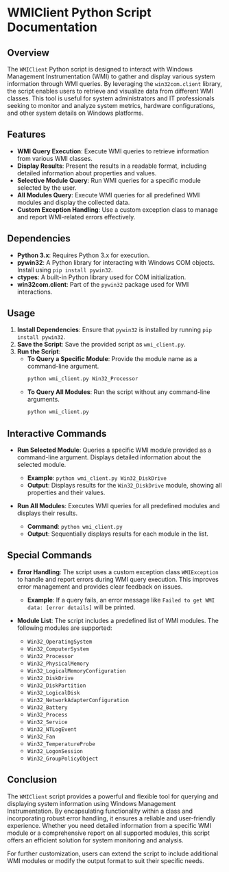 # WMIClient Python Script Documentation

## Overview

The `WMIClient` Python script is designed to interact with Windows Management Instrumentation (WMI) to gather and display various system information through WMI queries. By leveraging the `win32com.client` library, the script enables users to retrieve and visualize data from different WMI classes. This tool is useful for system administrators and IT professionals seeking to monitor and analyze system metrics, hardware configurations, and other system details on Windows platforms.

## Features

- **WMI Query Execution**: Execute WMI queries to retrieve information from various WMI classes.
- **Display Results**: Present the results in a readable format, including detailed information about properties and values.
- **Selective Module Query**: Run WMI queries for a specific module selected by the user.
- **All Modules Query**: Execute WMI queries for all predefined WMI modules and display the collected data.
- **Custom Exception Handling**: Use a custom exception class to manage and report WMI-related errors effectively.

## Dependencies

- **Python 3.x**: Requires Python 3.x for execution.
- **pywin32**: A Python library for interacting with Windows COM objects. Install using `pip install pywin32`.
- **ctypes**: A built-in Python library used for COM initialization.
- **win32com.client**: Part of the `pywin32` package used for WMI interactions.

## Usage

1. **Install Dependencies**: Ensure that `pywin32` is installed by running `pip install pywin32`.
2. **Save the Script**: Save the provided script as `wmi_client.py`.
3. **Run the Script**:
   - **To Query a Specific Module**: Provide the module name as a command-line argument.
     ```bash
     python wmi_client.py Win32_Processor
     ```
   - **To Query All Modules**: Run the script without any command-line arguments.
     ```bash
     python wmi_client.py
     ```

## Interactive Commands

- **Run Selected Module**: Queries a specific WMI module provided as a command-line argument. Displays detailed information about the selected module.
  - **Example**: `python wmi_client.py Win32_DiskDrive`
  - **Output**: Displays results for the `Win32_DiskDrive` module, showing all properties and their values.

- **Run All Modules**: Executes WMI queries for all predefined modules and displays their results.
  - **Command**: `python wmi_client.py`
  - **Output**: Sequentially displays results for each module in the list.

## Special Commands

- **Error Handling**: The script uses a custom exception class `WMIException` to handle and report errors during WMI query execution. This improves error management and provides clear feedback on issues.
  - **Example**: If a query fails, an error message like `Failed to get WMI data: [error details]` will be printed.

- **Module List**: The script includes a predefined list of WMI modules. The following modules are supported:
  - `Win32_OperatingSystem`
  - `Win32_ComputerSystem`
  - `Win32_Processor`
  - `Win32_PhysicalMemory`
  - `Win32_LogicalMemoryConfiguration`
  - `Win32_DiskDrive`
  - `Win32_DiskPartition`
  - `Win32_LogicalDisk`
  - `Win32_NetworkAdapterConfiguration`
  - `Win32_Battery`
  - `Win32_Process`
  - `Win32_Service`
  - `Win32_NTLogEvent`
  - `Win32_Fan`
  - `Win32_TemperatureProbe`
  - `Win32_LogonSession`
  - `Win32_GroupPolicyObject`

## Conclusion

The `WMIClient` script provides a powerful and flexible tool for querying and displaying system information using Windows Management Instrumentation. By encapsulating functionality within a class and incorporating robust error handling, it ensures a reliable and user-friendly experience. Whether you need detailed information from a specific WMI module or a comprehensive report on all supported modules, this script offers an efficient solution for system monitoring and analysis.

For further customization, users can extend the script to include additional WMI modules or modify the output format to suit their specific needs.
